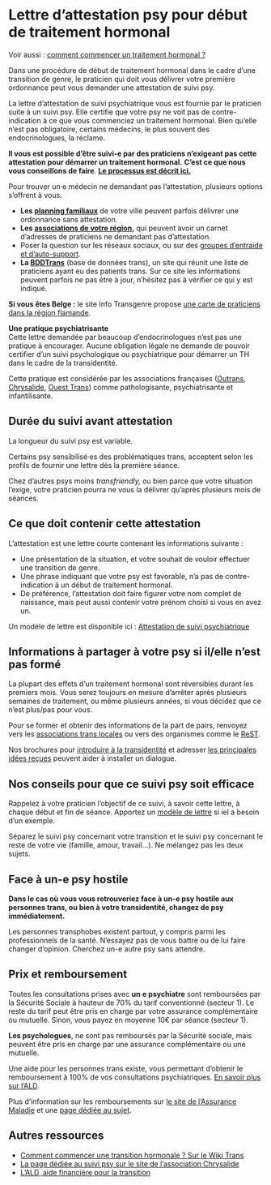 # Lettre d’attestation psy pour début de traitement hormonal

Voir aussi : [comment commencer un traitement hormonal ?](https://wikitrans.co/2020/01/12/commencer-un-traitement-hormonal/)

Dans une procédure de début de traitement hormonal dans le cadre d’une transition de genre, le praticien qui doit vous délivrer votre première ordonnance peut vous demander une attestation de suivi psy.

La lettre d’attestation de suivi psychiatrique vous est fournie par le praticien suite à un suivi psy. Elle certifie que votre psy ne voit pas de contre-indication à ce que vous commenciez un traitement hormonal. Bien qu’elle n’est pas obligatoire, certains médecins, le plus souvent des endocrinologues, la réclame.

**Il vous est possible d’être suivi-e par des praticiens n’exigeant pas cette attestation pour démarrer un traitement hormonal.** **C’est ce que nous vous conseillons de faire**. **[Le processus est décrit ici.](https://wikitrans.co/2020/01/12/commencer-un-traitement-hormonal/)**

Pour trouver un·e médecin ne demandant pas l’attestation, plusieurs options s’offrent à vous.

- **Les [planning familiaux](https://www.planning-familial.org/fr)** de votre ville peuvent parfois délivrer une ordonnance sans attestation.
- **Les [associations de votre région](https://wikitrans.co/2019/07/27/les-associations-et-projets-trans-en-france/),** qui peuvent avoir un carnet d’adresses de praticiens ne demandant pas d’attestation.
- Poser la question sur les réseaux sociaux, ou sur des [groupes d’entraide et d’auto-support](https://wikitrans.co/2018/08/12/ou-sont-les-communautes-en-ligne-de-personnes-trans/).
- **La [BDDTrans](https://bddtrans.fr/accueil/)** (base de données trans), un site qui réunit une liste de praticiens ayant eu des patients trans. Sur ce site les informations peuvent parfois ne pas être à jour, n’hésitez pas à vérifier ce qui y est indiqué.

**Si vous êtes Belge :** le site Info Transgenre propose [une carte de praticiens dans la région flamande](http://www.infotransgenre.be/db-soins/?counselorType=endocrinologie).

**Une pratique psychiatrisante**  
Cette lettre demandée par beaucoup d’endocrinologues n’est pas une pratique à encourager. Aucune obligation légale ne demande de pouvoir certifier d’un suivi psychologique ou psychiatrique pour démarrer un TH dans le cadre de la transidentité.  
  
Cette pratique est considérée par les associations françaises ([Outrans](https://outrans.org/lassociation/revendications/), [Chrysalide](https://www.chrysalide-asso.fr/nos-objectifs/), [Ouest Trans](https://ouesttrans.wixsite.com/ouesttrans)) comme pathologisante, psychiatrisante et infantilisante.

## Durée du suivi avant attestation

La longueur du suivi psy est variable.

Certains psy sensibilisé·es des problématiques trans, acceptent selon les profils de fournir une lettre dès la première séance.

Chez d’autres psys moins _transfriendly,_ ou bien parce que votre situation l’exige, votre praticien pourra ne vous la délivrer qu’après plusieurs mois de séances.

## **Ce que doit contenir cette attestation**

L’attestation est une lettre courte contenant les informations suivante :

- Une présentation de la situation, et votre souhait de vouloir effectuer une transition de genre.
- Une phrase indiquant que votre psy est favorable, n’a pas de contre-indication à un début de traitement hormonal.
- De préférence, l’attestation doit faire figurer votre nom complet de naissance, mais peut aussi contenir votre prénom choisi si vous en avez un.

Un modèle de lettre est disponible ici : [Attestation de suivi psychiatrique](https://wikitrans.co/2019/10/14/modele-de-lettre-dattestation-psychiatrique/)

## **Informations à partager à votre psy si il/elle n’est pas formé**

La plupart des effets d’un traitement hormonal sont réversibles durant les premiers mois. Vous serez toujours en mesure d’arrêter après plusieurs semaines de traitement, ou même plusieurs années, si vous décidez que ce n’est plus/pas pour vous.

Pour se former et obtenir des informations de la part de pairs, renvoyez vers les [associations trans locales](https://wikitrans.co/2019/07/27/les-associations-et-projets-trans-en-france/) ou vers des organismes comme le [ReST](https://reseausantetrans.wixsite.com/rest/a-propos).

Nos brochures pour [introduire à la transidentité](https://wikitrans.co/2018/02/10/mon-proche-est-trans-comment-laider-au-mieux/) et adresser [les principales idées reçues](https://wikitrans.co/2018/05/05/brochures-a-partager-a-vos-proches/) peuvent aider à installer un dialogue.

## **Nos conseils pour que ce suivi psy soit efficace**

Rappelez à votre praticien l’objectif de ce suivi, à savoir cette lettre, à chaque début et fin de séance. Apportez un [modèle de lettre](https://wikitrans.co/2019/10/14/modele-de-lettre-dattestation-psychiatrique/) si iel a besoin d’un exemple.

Séparez le suivi psy concernant votre transition et le suivi psy concernant le reste de votre vie (famille, amour, travail…). Ne mélangez pas les deux sujets.

## Face à un-e psy hostile

**Dans le cas où vous vous retrouveriez face à un-e psy hostile aux personnes trans, ou bien à votre transidentité, changez de psy immédiatement.**

Les personnes transphobes existent partout, y compris parmi les professionnels de la santé. N’essayez pas de vous battre ou de lui faire changer d’opinion. Cherchez un-e autre psy sans attendre.

## Prix et remboursement

Toutes les consultations prises avec **un**·**e psychiatre** sont remboursées par la Sécurité Sociale à hauteur de 70% du tarif conventionné (secteur 1). Le reste du tarif peut être pris en charge par votre assurance complémentaire ou mutuelle. Sinon, vous payez en moyenne 10€ par séance (secteur 1).

**Les psychologues**, ne sont pas remboursés par la Sécurité sociale, mais peuvent être pris en charge par une assurance complémentaire ou une mutuelle.

Une aide pour les personnes trans existe, vous permettant d’obtenir le remboursement à 100% de vos consultations psychiatriques. [En savoir plus sur l’ALD](https://wikitrans.co/2019/06/11/lald-combien-coute-une-transition-medicale/).

Plus d’information sur les remboursements sur [le site de l’Assurance Maladie](https://www.ameli.fr/assure/remboursements/rembourse/consultations/metropole) et une [page dédiée au sujet](http://www.info-depression.fr/spip.php?rubrique25).

## Autres ressources

- [Comment commencer une transition hormonale ? Sur le Wiki Trans](https://wikitrans.co/2020/01/12/commencer-un-traitement-hormonal/)
- [La page dédiée au suivi psy sur le site de l’association Chrysalide](https://www.chrysalide-asso.fr/le-parcours-medical/psychiatre/)
- [L’ALD, aide financière pour la transition](https://wikitrans.co/2019/06/11/lald-combien-coute-une-transition-medicale/)